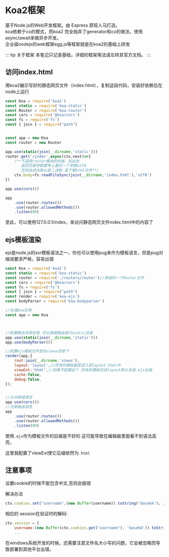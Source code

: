 # Koa2框架

基于Node.js的Web开发框架。由 Express 原班人马打造。    
koa依赖于co的模式，而koa2 完全抛弃了generator和co的做法，使用async/await来做异步开发。    
企业级nodejs的web框架egg.js等框架就是在koa2的基础上研发

::: tip 关于框架
本笔记只记录基础，详细的框架用法请左转其官方文档。
:::

## 访问index.html

用koa2展示写好的静态网页文件（index.html），复制这段代码，安装好依赖后在node上运行

```js
const Koa = require('koa2')
const static = require('koa-static')
const Router = require('koa-router')
const cors = require('@koa/cors')
const fs = require('fs')
const { join } = require("path")


const app = new Koa
const router = new Router

app.use(static(join(__dirname,'static')))
router.get('/index',async(ctx,next)=>{
    /**不适用router模块的时候，如此处
       返回页面参数要带上最后一个参数utf8 
       否则会进去默认是二进制 是下载html文件**/
    ctx.body=fs.readFileSync(join(__dirname,'index.html'),'utf8')
})

app.use(cors())

app
    .use(router.routes())
    .use(router.allowedMethods())
    .listen(80)
```

至此，可以使用127.0.0.1/index，来访问静态网页文件index.html中的内容了

## ejs模板渲染

ejs是node.js的ssr模板语法之一，你也可以使用pug来作为模板语言，但是pug对缩进要求严格，容易出错

```js
const Koa = require('koa2')
const static = require('koa-static')
const router = require('./routers/router')//单独的一个Router文件
const cors = require('@koa/cors')
const fs = require('fs')
const { join } = require("path")
const render = require('koa-ejs')
const bodyParser = require('koa-bodyparser')

//生成Koa实例
const app = new Koa



//配置静态资源目录 可以用根路由指代static目录
app.use(static(join(__dirname,'static')))
app.use(bodyParser())

//配置ejs模板文件放在views目录下
render(app,{
    root:join(__dirname,'views'),
    layout:'layout',//所有的模板都是混入到layout.html中
    viewExt:'html',//如果不配置这个 所有的模板包括layout默认会是.ejs后缀
    cache:false,
    debug:false,
});


//允许跨域请求
app.use(cors())
//注册路由信息
app
    .use(router.routes())
    .use(router.allowedMethods())
    .listen(80)
```

使用`.ejs`作为模板文件的后缀是不好的 这可能导致在编辑器里面看不到语法高亮，

这里我配置了viewExt使它后缀依然为`.html`

## 注意事项

设置cookie的时候不能包含中文,否则会报错

解决办法

```js
ctx.cookies.set("username",(new Buffer(username)).toString('base64')，...
```

相应的 session在验证时的解码:

```js
ctx.session = {
    username:(new Buffer(ctx.cookies.get("username"), 'base64')).toString(),
    ...
```

在windows系统开发的时候，还需要注意文件名大小写的问题，它会被忽略而导致部署到其他平台出错。

